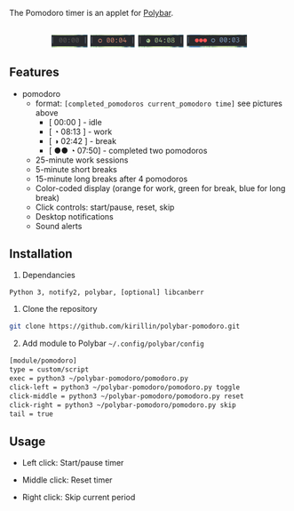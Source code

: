 The Pomodoro timer is an applet for [Polybar](https://github.com/polybar/polybar).

<p align="center">
    <br>
        <img width=70% src="docs/polybar_pomodoro.png" alt="" /> 
    <br>
</p>

## Features

- pomodoro
    - format: `[completed_pomodoros current_pomodoro time]` see pictures above
        - [      00:00 ] - idle
        - [    ◔ 08:13 ] - work
        - [    ◑ 02:42 ] - break
        - [ ●● ◔ 07:50] - completed two pomodoros
    - 25-minute work sessions
    - 5-minute short breaks
    - 15-minute long breaks after 4 pomodoros
    - Color-coded display (orange for work, green for break, blue for long break)
    - Click controls: start/pause,  reset, skip
    - Desktop notifications
    - Sound alerts
<!-- - bartimer (last picture above)
    - Simple timer
    - Click controls: start/pause,  reset
    - Notify you every 10 minutes
    - Change color to more red every 20 minutes -->

## Installation

1. Dependancies

```
Python 3, notify2, polybar, [optional] libcanberr 
```

1. Clone the repository

```bash
git clone https://github.com/kirillin/polybar-pomodoro.git
```

2. Add module to Polybar `~/.config/polybar/config`

```
[module/pomodoro]
type = custom/script
exec = python3 ~/polybar-pomodoro/pomodoro.py
click-left = python3 ~/polybar-pomodoro/pomodoro.py toggle
click-middle = python3 ~/polybar-pomodoro/pomodoro.py reset
click-right = python3 ~/polybar-pomodoro/pomodoro.py skip
tail = true
```

## Usage

- Left click: Start/pause timer

- Middle click: Reset timer

- Right click: Skip current period